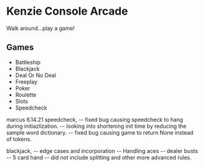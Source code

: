 # Kenzie Console Arcade

Walk around...play a game!

## Games

- Battleship
- Blackjack
- Deal Or No Deal
- Freeplay
- Poker
- Roulette
- Slots
- Speedcheck

marcus 6.14.21
speedcheck,
-- fixed bug causing speedcheck to hang during initiazlization.
-- looking into shortening init time by reducing the sample word dictionary.
-- fixed bug causing game to return None instead of tokens.

blackjack,
-- edge cases and incorporation
-- Handling aces
-- dealer busts
-- 5 card hand
-- did not include splitting and other more advanced rules.

